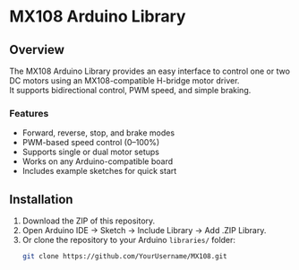 # MX108 Arduino Library

## Overview
The MX108 Arduino Library provides an easy interface to control one or two DC motors using an MX108-compatible H-bridge motor driver.  
It supports bidirectional control, PWM speed, and simple braking.

### Features
- Forward, reverse, stop, and brake modes
- PWM-based speed control (0–100%)
- Supports single or dual motor setups
- Works on any Arduino-compatible board
- Includes example sketches for quick start

## Installation
1. Download the ZIP of this repository.
2. Open Arduino IDE → Sketch → Include Library → Add .ZIP Library.
3. Or clone the repository to your Arduino `libraries/` folder:
   ```bash
   git clone https://github.com/YourUsername/MX108.git
